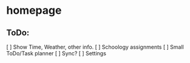 # homepage

## ToDo:
[ ] Show Time, Weather, other info.
[ ] Schoology assignments
[ ] Small ToDo/Task planner
[ ] Sync?
[ ] Settings